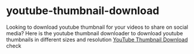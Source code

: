 # youtube-thumbnail-download
Looking to download youtube thumbnail for your videos to share on social media? Here is the youtube thumbnail downloader to download youtube thumbnails in different sizes and resolution
<a href="https://youtubethumbnaildownload.gorahul.com/">YouTube Thumbnail Download </a>
check
